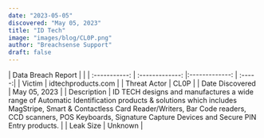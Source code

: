 ```yaml
---
date: "2023-05-05"
discovered: "May 05, 2023"
title: "ID Tech"
image: "images/blog/CL0P.png"
author: "Breachsense Support"
draft: false
---
```


| Data Breach Report           |              | 
| :-----------: | :-------------:     |:-------------:    | :-----:|
| Victim      | idtechproducts.com      | 
| Threat Actor      | CL0P      | 
| Date Discovered      | May 05, 2023      | 
| Description      | ID TECH designs and manufactures a wide range of Automatic Identification products & solutions which includes MagStripe, Smart & Contactless Card Reader/Writers, Bar Code readers, CCD scanners, POS Keyboards, Signature Capture Devices and Secure PIN Entry products.      | 
| Leak Size      | Unknown      | 

